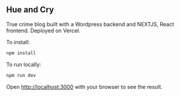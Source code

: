 ## Hue and Cry

True crime blog built with a Wordpress backend and NEXTJS, React frontend. Deployed on Vercel.

To install:

```bash
npm install
```

To run locally:

```bash
npm run dev
```

Open [http://localhost:3000](http://localhost:3000) with your browser to see the result.


